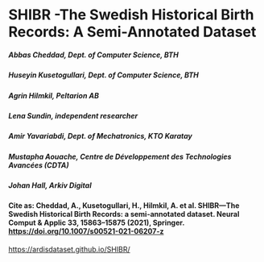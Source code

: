 # SHIBR -The Swedish Historical Birth Records: A Semi-Annotated Dataset

#####                                                    Abbas Cheddad, Dept. of Computer Science, BTH
#####                                                Huseyin Kusetogullari, Dept. of Computer Science, BTH
#####                                                Agrin Hilmkil, Peltarion AB
#####                                                Lena Sundin, independent researcher
#####                                                    Amir Yavariabdi, Dept. of Mechatronics, KTO Karatay
#####                                                     Mustapha Aouache, Centre de Développement des Technologies Avancées (CDTA)
#####                                                      Johan Hall, Arkiv Digital



#### Cite as: Cheddad, A., Kusetogullari, H., Hilmkil, A. et al. SHIBR—The Swedish Historical Birth Records: a semi-annotated dataset. Neural Comput & Applic 33, 15863–15875 (2021), Springer. https://doi.org/10.1007/s00521-021-06207-z

https://ardisdataset.github.io/SHIBR/

